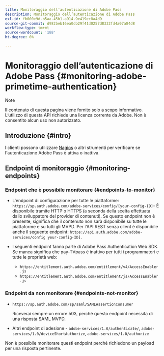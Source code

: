 ```yaml
---
title: Monitoraggio dell’autenticazione di Adobe Pass
description: Monitoraggio dell’autenticazione di Adobe Pass
exl-id: fb000e9d-b5aa-45b1-a914-9e419ec8a4d9
source-git-commit: d982beb16ea0db29f41d0257d8332fd4a07a84d8
workflow-type: tm+mt
source-wordcount: '188'
ht-degree: 0%

---
```


# Monitoraggio dell’autenticazione di Adobe Pass {#monitoring-adobe-primetime-authentication}

>[!NOTE]
>
>Il contenuto di questa pagina viene fornito solo a scopo informativo. L’utilizzo di questa API richiede una licenza corrente da Adobe. Non è consentito alcun uso non autorizzato.

## Introduzione {#intro}

I clienti possono utilizzare [Nagios](http://www.nagios.org) o altri strumenti per verificare se l&#39;autenticazione Adobe Pass è attiva o inattiva.

## Endpoint di monitoraggio {#monitoring-endpoints}

### Endpoint che è possibile monitorare {#endpoints-to-monitor}

* L&#39;endpoint di configurazione per tutte le piattaforme: `https://sp.auth.adobe.com/adobe-services/config/[your-config-ID]`- È disponibile tramite HTTP o HTTPS (a seconda della scelta effettuata dallo sviluppatore del provider di contenuti). Se questo endpoint non è presente, significa che il contenuto non sarà disponibile su tutte le piattaforme e su tutti gli MVPD. Per l&#39;API REST senza client è disponibile anche il seguente endpoint: `https://api.auth.adobe.com/adobe-services/config your-config-ID]`.

* I seguenti endpoint fanno parte di Adobe Pass Authentication Web SDK.  Se manca significa che pay-TVpass è inattivo per tutti i programmatori e tutte le proprietà web:

   * `https://entitlement.auth.adobe.com/entitlement/v4/AccessEnabler.js`
   * `https://entitlement.auth.adobe.com/entitlement/js/AccessEnabler.js`


### Endpoint da non monitorare {#endpoints-not-monitor}

* `https://sp.auth.adobe.com/sp/saml/SAMLAssertionConsumer`

  Riceverai sempre un errore 503, perché questo endpoint necessita di una risposta SAML MVPD.

* Altri endpoint di adesione - `adobe-services/1.0/authenticate/`, `adobe-services/1.0/deviceShortAuthorize`, `adobe-services/1.0/authorize`

Non è possibile monitorare questi endpoint perché richiedono un payload per una risposta pertinente.
